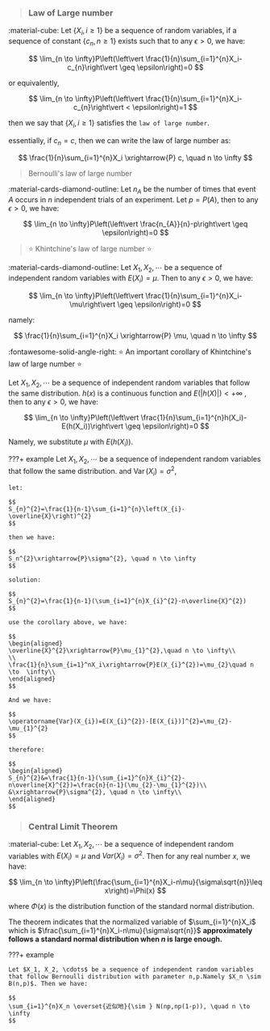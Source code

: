 >### Law of Large number
>

:material-cube: Let $\{X_i,i\ge 1\}$ be a sequence of random variables, if a sequence of constant $\{c_n, n\ge 1\}$ exists such that to any $\epsilon>0$, we have:

$$
\lim_{n \to \infty}P\left(\left\vert \frac{1}{n}\sum_{i=1}^{n}X_i-c_{n}\right\vert \geq \epsilon\right)=0
$$

or equivalently,

$$
\lim_{n \to \infty}P\left(\left\vert \frac{1}{n}\sum_{i=1}^{n}X_i-c_{n}\right\vert < \epsilon\right)=1
$$

then we say that $\{X_i,i\ge 1\}$ satisfies the `law of large number`.

essentially, if $c_n=c$, then we can write the law of large number as:

$$
\frac{1}{n}\sum_{i=1}^{n}X_i \xrightarrow{P} c, \quad n \to \infty
$$

>Bernoulli's law of large number
>

:material-cards-diamond-outline: Let $n_{A}$ be the number of times that event $A$ occurs in $n$ independent trials of an experiment. Let $p=P(A)$, then to any $\epsilon>0$, we have:

$$
\lim_{n \to \infty}P\left(\left\vert \frac{n_{A}}{n}-p\right\vert \geq \epsilon\right)=0
$$

>:star: Khintchine's law of large number :star:
>

:material-cards-diamond-outline: Let $X_1, X_2, \cdots$ be a sequence of independent random variables with $E(X_i)=\mu$. Then to any $\epsilon>0$, we have:

$$
\lim_{n \to \infty}P\left(\left\vert \frac{1}{n}\sum_{i=1}^{n}X_i-\mu\right\vert \geq \epsilon\right)=0
$$

namely:

$$
\frac{1}{n}\sum_{i=1}^{n}X_i \xrightarrow{P} \mu, \quad n \to \infty
$$

:fontawesome-solid-angle-right: :star: An important corollary of Khintchine's law of large number :star: 

Let $X_1, X_2, \cdots$ be a sequence of independent random variables that follow the same distribution. $h(x)$ is a continuous function and $E(|h(X)|)<+\infty$ , then to any $\epsilon>0$, we have:

$$
\lim_{n \to \infty}P\left(\left\vert \frac{1}{n}\sum_{i=1}^{n}h(X_i)-E(h(X_i))\right\vert \geq \epsilon\right)=0 
$$

Namely, we substitute $\mu$ with $E(h(X_i))$. 

???+ example
    Let $X_1, X_2, \cdots$ be a sequence of independent random variables that follow the same distribution. and $\operatorname{Var}(X_{i})=\sigma^{2}$, 
    
    let:

    $$
    S_{n}^{2}=\frac{1}{n-1}\sum_{i=1}^{n}\left(X_{i}-\overline{X}\right)^{2}
    $$

    then we have:

    $$
    S_n^{2}\xrightarrow{P}\sigma^{2}, \quad n \to \infty
    $$

    solution:

    $$
    S_{n}^{2}=\frac{1}{n-1}(\sum_{i=1}^{n}X_{i}^{2}-n\overline{X}^{2})
    $$

    use the corollary above, we have:

    $$
    \begin{aligned}
    \overline{X}^{2}\xrightarrow{P}\mu_{1}^{2},\quad n \to \infty\\
    \\
    \frac{1}{n}\sum_{i=1}^nX_i\xrightarrow{P}E(X_{i}^{2})=\mu_{2}\quad n \to  \infty\\
    \end{aligned}
    $$

    And we have:

    $$
    \operatorname{Var}(X_{i})=E(X_{i}^{2})-[E(X_{i})]^{2}=\mu_{2}-\mu_{1}^{2}
    $$

    therefore:

    $$
    \begin{aligned}
    S_{n}^{2}&=\frac{1}{n-1}(\sum_{i=1}^{n}X_{i}^{2}-n\overline{X}^{2})=\frac{n}{n-1}(\mu_{2}-\mu_{1}^{2})\\
    &\xrightarrow{P}\sigma^{2}, \quad n \to \infty\\
    \end{aligned}
    $$

>### Central Limit Theorem
>

:material-cube: Let $X_1, X_2, \cdots$ be a sequence of independent random variables with $E(X_i)=\mu$ and $Var(X_i)=\sigma^2$. Then for any real number $x$, we have:

$$
\lim_{n \to \infty}P\left(\frac{\sum_{i=1}^{n}X_i-n\mu}{\sigma\sqrt{n}}\leq x\right)=\Phi(x)
$$

where $\Phi(x)$ is the distribution function of the standard normal distribution.

The theorem indicates that the normalized variable of $\sum_{i=1}^{n}X_i$ which is $\frac{\sum_{i=1}^{n}X_i-n\mu}{\sigma\sqrt{n}}$ **approximately follows a standard normal distribution when $n$ is large enough.**

???+ example

    Let $X_1, X_2, \cdots$ be a sequence of independent random variables that follow Bernoulli distribution with parameter n,p.Namely $X_n \sim B(n,p)$. Then we have:

    $$
    \sum_{i=1}^{n}X_n \overset{近似地}{\sim } N(np,np(1-p)), \quad n \to \infty
    $$  
